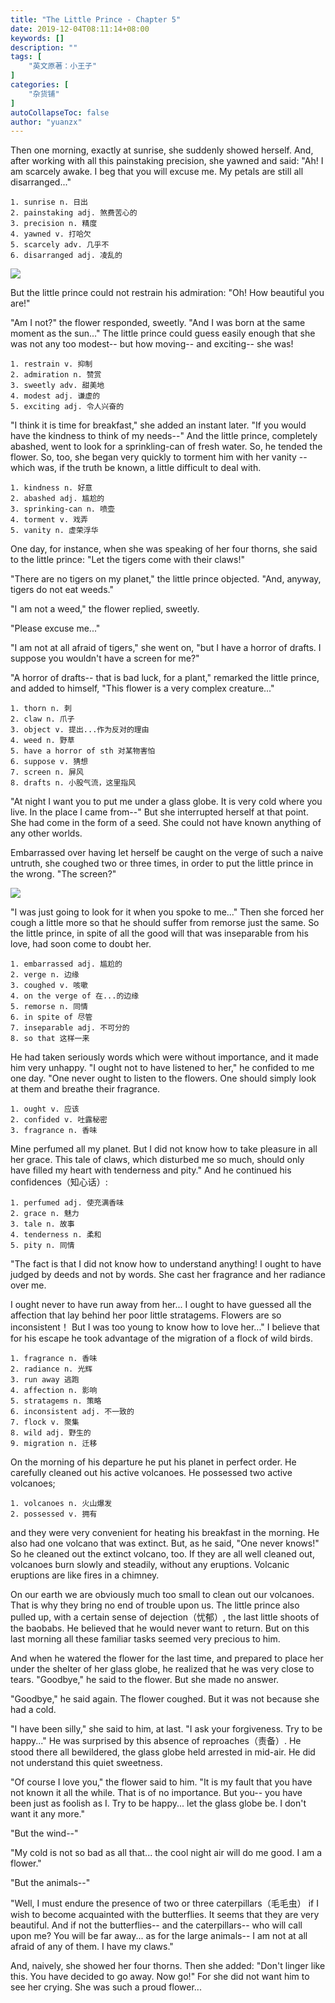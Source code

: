 ```yaml
---
title: "The Little Prince - Chapter 5"
date: 2019-12-04T08:11:14+08:00
keywords: []
description: ""
tags: [
    "英文原著：小王子"
]
categories: [
    "杂货铺"
]
autoCollapseToc: false
author: "yuanzx"
---
```


Then one morning, exactly at sunrise, she suddenly showed herself. And, after working with all this painstaking precision, she yawned and said: "Ah! I am scarcely awake. I beg that you will excuse me. My petals are still all disarranged..." 

```
1. sunrise n. 日出
2. painstaking adj. 煞费苦心的
3. precision n. 精度
4. yawned v. 打哈欠
5. scarcely adv. 几乎不
6. disarranged adj. 凌乱的
```

![](/hub/2019/December/4.jpg)

But the little prince could not restrain his admiration: "Oh! How beautiful you are!"

"Am I not?" the flower responded, sweetly. "And I was born at the same moment as the sun..." The little prince could guess easily enough that she was not any too modest-- but how moving-- and exciting-- she was!

```
1. restrain v. 抑制
2. admiration n. 赞赏
3. sweetly adv. 甜美地
4. modest adj. 谦虚的
5. exciting adj. 令人兴奋的
```

"I think it is time for breakfast," she added an instant later. "If you would have the kindness to think of my needs--" And the little prince, completely abashed, went to look for a sprinkling-can  of fresh water. So, he tended the flower. So, too, she began very quickly to torment him with her vanity -- which was, if the truth be known, a little difficult to deal with. 

```
1. kindness n. 好意
2. abashed adj. 尴尬的
3. sprinking-can n. 喷壶
4. torment v. 戏弄
5. vanity n. 虚荣浮华
```

One day, for instance, when she was speaking of her four thorns, she said to the little prince: "Let the tigers come with their claws!"

"There are no tigers on my planet," the little prince objected. "And, anyway, tigers do not eat weeds."

"I am not a weed," the flower replied, sweetly.

"Please excuse me..."

"I am not at all afraid of tigers," she went on, "but I have a horror of drafts. I suppose you wouldn't have a screen for me?"

"A horror of drafts-- that is bad luck, for a plant," remarked the little prince, and added to himself, "This flower is a very complex creature..."

```
1. thorn n. 刺
2. claw n. 爪子
3. object v. 提出...作为反对的理由
4. weed n. 野草
5. have a horror of sth 对某物害怕 
6. suppose v. 猜想
7. screen n. 屏风
8. drafts n. 小股气流，这里指风
```

"At night I want you to put me under a glass globe. It is very cold where you live. In the place I came from--" But she interrupted herself at that point. She had come in the form of a seed. She could not have known anything of any other worlds.

Embarrassed over having let herself be caught on the verge of such a naive untruth, she coughed two or three times, in order to put the little prince in the wrong. "The screen?" 

![](/hub/2019/December/6.jpg)

"I was just going to look for it when you spoke to me..." Then she forced her cough a little more so that he should suffer from remorse just the same. So the little prince, in spite of all the good will that was inseparable from his love, had soon come to doubt her.

```
1. embarrassed adj. 尴尬的
2. verge n. 边缘
3. coughed v. 咳嗽
4. on the verge of 在...的边缘
5. remorse n. 同情
6. in spite of 尽管
7. inseparable adj. 不可分的
8. so that 这样一来
```

He had taken seriously words which were without importance, and it made him very unhappy. "I ought not to have listened to her," he confided to me one day. "One never ought to listen to the flowers. One should simply look at them and breathe their fragrance.

```
1. ought v. 应该
2. confided v. 吐露秘密
3. fragrance n. 香味
```

Mine perfumed all my planet. But I did not know how to take pleasure in all her grace. This tale of claws, which disturbed me so much, should only have filled my heart with tenderness and pity." And he continued his confidences（知心话）:

```
1. perfumed adj. 使充满香味
2. grace n. 魅力
3. tale n. 故事
4. tenderness n. 柔和
5. pity n. 同情
```

"The fact is that I did not know how to understand anything! I ought to have judged by deeds and not by words. She cast her fragrance and her radiance over me.

I ought never to have run away from her... I ought to have guessed all the affection that lay behind her poor little stratagems. Flowers are so inconsistent！ But I was too young to know how to love her..." I believe that for his escape he took advantage of the migration of a flock of wild birds.

```
1. fragrance n. 香味
2. radiance n. 光辉
3. run away 逃跑
4. affection n. 影响
5. stratagems n. 策略
6. inconsistent adj. 不一致的
7. flock v. 聚集
8. wild adj. 野生的
9. migration n. 迁移
```

On the morning of his departure he put his planet in perfect order. He carefully cleaned out his active volcanoes. He possessed two active volcanoes;

```
1. volcanoes n. 火山爆发
2. possessed v. 拥有
```

and they were very convenient for heating his breakfast in the morning. He also had one volcano that was extinct. But, as he said, "One never knows!" So he cleaned out the extinct volcano, too. If they are all well cleaned out, volcanoes burn slowly and steadily, without any eruptions. Volcanic eruptions are like fires in a chimney.

On our earth we are obviously much too small to clean out our volcanoes. That is why they bring no end of trouble upon us. The little prince also pulled up, with a certain sense of dejection（忧郁）, the last little shoots of the baobabs. He believed that he would never want to return. But on this last morning all these familiar tasks seemed very precious to him.

And when he watered the flower for the last time, and prepared to place her under the shelter of her glass globe, he realized that he was very close to tears. "Goodbye," he said to the flower. But she made no answer.

"Goodbye," he said again. The flower coughed. But it was not because she had a cold.

"I have been silly," she said to him, at last. "I ask your forgiveness. Try to be happy..." He was surprised by this absence of reproaches（责备）. He stood there all bewildered, the glass globe held arrested in mid-air. He did not understand this quiet sweetness. 

"Of course I love you," the flower said to him. "It is my fault that you have not known it all the while. That is of no importance. But you-- you have been just as foolish as I. Try to be happy... let the glass globe be. I don't want it any more."

"But the wind--"

"My cold is not so bad as all that... the cool night air will do me good. I am a flower."

"But the animals--"

"Well, I must endure the presence of two or three caterpillars（毛毛虫） if I wish to become acquainted with the butterflies. It seems that they are very beautiful. And if not the butterflies-- and the caterpillars-- who will call upon me? You will be far away... as for the large animals-- I am not at all afraid of any of them. I have my claws."

And, naively, she showed her four thorns. Then she added: "Don't linger like this. You have decided to go away. Now go!" For she did not want him to see her crying. She was such a proud flower...